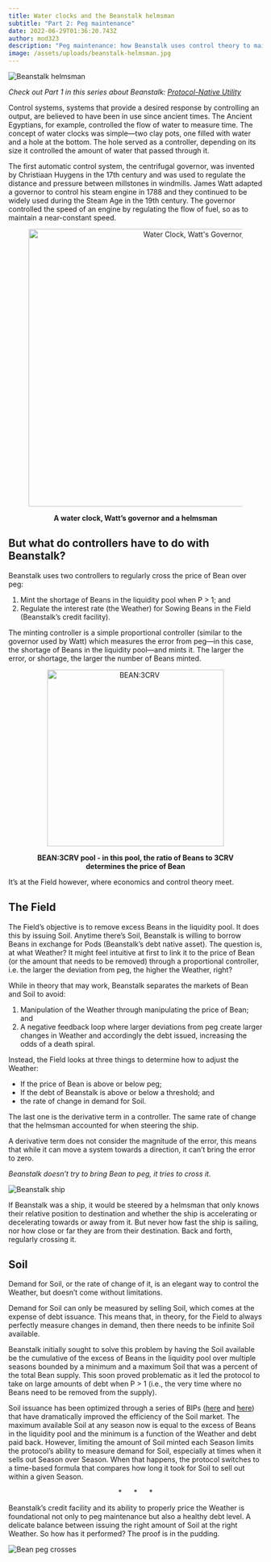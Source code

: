 ```yaml
---
title: Water clocks and the Beanstalk helmsman
subtitle: "Part 2: Peg maintenance"
date: 2022-06-29T01:36:20.743Z
author: mod323
description: "Peg maintenance: how Beanstalk uses control theory to maintain peg."
image: /assets/uploads/beanstalk-helmsman.jpg
---
```

![Beanstalk helmsman](/assets/uploads/beanstalk-helmsman.jpg)

*Check out Part 1 in this series about Beanstalk: [Protocol-Native Utility](https://bean.money/blog/bank-runs-airplanes-and-beanstalk)*

Control systems, systems that provide a desired response by controlling an output, are believed to have been in use since ancient times. The Ancient Egyptians, for example, controlled the flow of water to measure time. The concept of water clocks was simple—two clay pots, one filled with water and a hole at the bottom. The hole served as a controller, depending on its size it controlled the amount of water that passed through it.

The first automatic control system, the centrifugal governor, was invented by Christiaan Huygens in the 17th century and was used to regulate the distance and pressure between millstones in windmills. James Watt adapted a governor to control his steam engine in 1788 and they continued to be widely used during the Steam Age in the 19th century. The governor controlled the speed of an engine by regulating the flow of fuel, so as to maintain a near-constant speed.

<figure>
<p align="center">
  <img 
    src="/assets/uploads/a-water-clock-watt’s-governor-and-a-helmsman.png" 
    alt="Water Clock, Watt's Governor, and a helmsman"
    height=550px
    width=750px
  />
</p>
<figcaption align="center"><b>A water clock, Watt’s governor and a helmsman
</b></figcaption>
</figure>


## But what do controllers have to do with Beanstalk? 

Beanstalk uses two controllers to regularly cross the price of Bean over peg: 

1. Mint the shortage of Beans in the liquidity pool when P > 1; and
2. Regulate the interest rate (the Weather) for Sowing Beans in the Field (Beanstalk’s credit facility).

The minting controller is a simple proportional controller (similar to the governor used by Watt) which measures the error from peg—in this case, the shortage of Beans in the liquidity pool—and mints it. The larger the error, or shortage, the larger the number of Beans minted.

<figure>
<p align="center">
  <img 
    src="/assets/uploads/bean-3crv-pool.png" 
    alt="BEAN:3CRV"
    height=350px
    width=350px
  />
</p>
<figcaption align="center"><b>BEAN:3CRV pool - in this pool, the ratio of Beans to 3CRV determines the price of Bean
</b></figcaption>
</figure>

It’s at the Field however, where economics and control theory meet.

## The Field

The Field’s objective is to remove excess Beans in the liquidity pool. It does this by issuing Soil. Anytime there’s Soil, Beanstalk is willing to borrow Beans in exchange for Pods (Beanstalk’s debt native asset). The question is, at what Weather? It might feel intuitive at first to link it to the price of Bean (or the amount that needs to be removed) through a proportional controller, i.e. the larger the deviation from peg, the higher the Weather, right? 

While in theory that may work, Beanstalk separates the markets of Bean and Soil to avoid:

1. Manipulation of the Weather through manipulating the price of Bean; and
2. A negative feedback loop where larger deviations from peg create larger changes in Weather and accordingly the debt issued, increasing the odds of a death spiral.

Instead, the Field looks at three things to determine how to adjust the Weather:

* If the price of Bean is above or below peg;
* If the debt of Beanstalk is above or below a threshold; and
* the rate of change in demand for Soil.

The last one is the derivative term in a controller. The same rate of change that the helmsman accounted for when steering the ship. 

A derivative term does not consider the magnitude of the error, this means that while it can move a system towards a direction, it can’t bring the error to zero. 

*Beanstalk doesn’t try to bring Bean to peg, it tries to cross it.*

![Beanstalk ship](/assets/uploads/beanstalk-ship.png)

If Beanstalk was a ship, it would be steered by a helmsman that only knows their relative position to destination and whether the ship is accelerating or decelerating towards or away from it. But never how fast the ship is sailing, nor how close or far they are from their destination. Back and forth, regularly crossing it. 

## Soil

Demand for Soil, or the rate of change of it, is an elegant way to control the Weather, but doesn’t come without limitations. 

Demand for Soil can only be measured by selling Soil, which comes at the expense of debt issuance. This means that, in theory, for the Field to always perfectly measure changes in demand, then there needs to be infinite Soil available. 

Beanstalk initially sought to solve this problem by having the Soil available be the cumulative of the excess of Beans in the liquidity pool over multiple seasons bounded by a minimum and a maximum Soil that was a percent of the total Bean supply. This soon proved problematic as it led the protocol to take on large amounts of debt when P > 1 (i.e., the very time where no Beans need to be removed from the supply).

Soil issuance has been optimized through a series of BIPs ([here](https://github.com/BeanstalkFarms/Beanstalk/blob/master/bips/bip-6.md) and [here](https://github.com/BeanstalkFarms/Beanstalk/blob/master/bips/bip-9.md)) that have dramatically improved the efficiency of the Soil market. The maximum available Soil at any season now is equal to the excess of Beans in the liquidity pool and the minimum is a function of the Weather and debt paid back. However, limiting the amount of Soil minted each Season limits the protocol’s ability to measure demand for Soil, especially at times when it sells out Season over Season. When that happens, the protocol switches to a time-based formula that compares how long it took for Soil to sell out within a given Season.

<p style="text-align: center;"> *      *      * </p>

Beanstalk’s credit facility and its ability to properly price the Weather is foundational not only to peg maintenance but also a healthy debt level. A delicate balance between issuing the right amount of Soil at the right Weather. So how has it performed? The proof is in the pudding.

![Bean peg crosses](/assets/uploads/bean-peg-crosses.png)